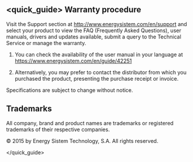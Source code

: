## <quick_guide> Warranty procedure

Visit the Support section at http://www.energysistem.com/en/support and select your product to view the FAQ (Frequently Asked Questions), user manuals, drivers and updates available, submit a query to the Technical Service or manage the warranty.

1.	You can check the availability of the user manual in your language at https://www.energysistem.com/en/guide/42251

2.	Alternatively, you may prefer to contact the distributor from which you purchased the product, presenting the purchase receipt or invoice.

Specifications are subject to change without notice.

## Trademarks

All company, brand and product names are trademarks or registered trademarks of their respective companies.

© 2015 by Energy Sistem Technology, S.A. All rights reserved.


</quick_guide>
